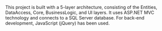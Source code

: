 This project is built with a 5-layer architecture, consisting of the Entities, DataAccess, Core, BusinessLogic, and UI layers. It uses ASP.NET MVC technology and connects to a SQL Server database. For back-end development, JavaScript (jQuery) has been used.
